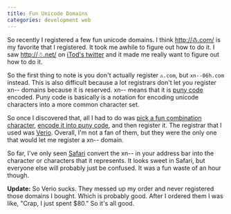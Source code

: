 ```yaml
---
title: Fun Unicode Domains
categories: development web
---
```


So recently I registered a few fun unicode domains. I think [http://♹.com/](http://xn--06h.com/) is my favorite that I registered. It took me awhile to figure out how to do it. I saw [http://☃.net/](http://xn--n3h.net/) on [iTod's twitter](http://twitter.com/iTod/status/1038641895) and it made me really want to figure out how to do it.

So the first thing to note is you don't actually register `♹.com`, but `xn--06h.com` instead. This is also difficult because a lot registrars don't let you register xn-- domains because it is reserved. xn-- means that it is [puny code](http://en.wikipedia.org/wiki/Puny_code) encoded. Puny code is basically is a notation for encoding unicode characters into a more common character set.

So once I discovered that, all I had to do was [pick a fun combination character](http://www.technology.heartland.edu/courses/Computer%20Science/Programming/character_codes/unicode.html), [encode it into puny code](http://idnaconv.phlymail.de), and then register it. The registrar that I used was [Verio](http://www.verio.com/). Overall, I'm not a fan of them, but they were the only one that would let me register a xn-- domain.

So far, I've only seen [Safari](http://apple.com/safari) convert the xn-- in your address bar into the character or characters that it represents. It looks sweet in Safari, but everyone else will probably just be confused. It was a fun waste of an hour though.

**Update:** So Verio sucks. They messed up my order and never registered those domains I bought. Which is probably good. After I ordered them I was like, "Crap, I just spent $80." So it's all good.
